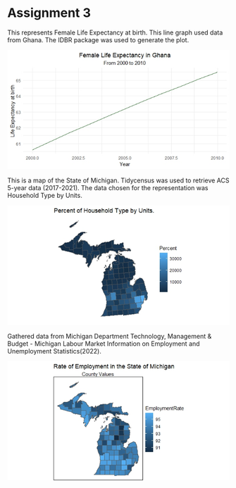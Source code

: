 # Assignment 3

This represents Female Life Expectancy at birth. This line graph used data from Ghana. The IDBR package was used to generate the plot.

![This is a plot I created](LifeExpectancy.jpeg)


This is a map of the State of Michigan. Tidycensus was used to retrieve ACS 5-year data (2017-2021). The data chosen for the representation was Household Type by Units.

![This is a map I created](HouseholdType.jpeg)


Gathered data from Michigan Department Technology, Management & Budget - Michigan Labour Market Information on Employment and Unemployment Statistics(2022).

![This is another map I created using Excel](RateofEmployment.jpeg)
